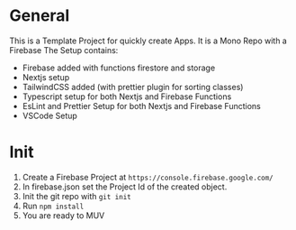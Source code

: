 # General
This is a Template Project for quickly create Apps. It is a Mono Repo with a Firebase 
The Setup contains:
- Firebase added with functions firestore and storage
- Nextjs setup 
- TailwindCSS added (with prettier plugin for sorting classes)
- Typescript setup for both Nextjs and Firebase Functions
- EsLint and Prettier Setup for both Nextjs and Firebase Functions
- VSCode Setup 

# Init
1. Create a Firebase Project at `https://console.firebase.google.com/`
1. In firebase.json set the Project Id of the created object.
1. Init the git repo with `git init`
1. Run `npm install`
1. You are ready to MUV 